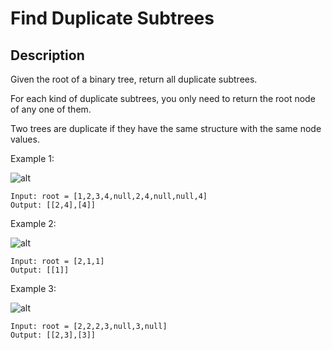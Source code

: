 # Find Duplicate Subtrees
## Description

Given the root of a binary tree, return all duplicate subtrees.

For each kind of duplicate subtrees, you only need to return the root node of any one of them.

Two trees are duplicate if they have the same structure with the same node values.



Example 1:

![alt](https://assets.leetcode.com/uploads/2020/08/16/e1.jpg)
```
Input: root = [1,2,3,4,null,2,4,null,null,4]
Output: [[2,4],[4]]
```

Example 2:

![alt](https://assets.leetcode.com/uploads/2020/08/16/e2.jpg)
```
Input: root = [2,1,1]
Output: [[1]]
```

Example 3:

![alt](https://assets.leetcode.com/uploads/2020/08/16/e33.jpg)
```
Input: root = [2,2,2,3,null,3,null]
Output: [[2,3],[3]]
```